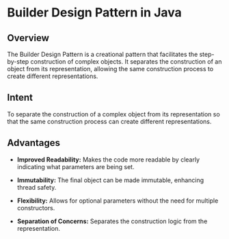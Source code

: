 # Builder Design Pattern in Java

## Overview
The Builder Design Pattern is a creational pattern that facilitates the step-by-step construction of complex objects. It separates the construction of an object from its representation, allowing the same construction process to create different representations.  

## Intent
To separate the construction of a complex object from its representation so that the same construction process can create different representations.  

## Advantages
* **Improved Readability:** Makes the code more readable by clearly indicating what parameters are being set.

* **Immutability:** The final object can be made immutable, enhancing thread safety.

* **Flexibility:** Allows for optional parameters without the need for multiple constructors.

* **Separation of Concerns:** Separates the construction logic from the representation.
